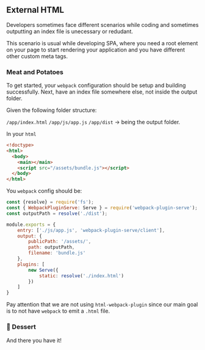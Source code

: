 ## External HTML

Developers sometimes face different scenarios while coding and sometimes outputting an index file is unecessary or redudant.

This scenario is usual while developing SPA, where you need a root element on your page to start rendering your application and you have different other custom meta tags.

### Meat and Potatoes

To get started, your `webpack` configuration should be setup and building successfully. Next, have an index file somewhere else, not inside the output folder.

Given the following folder structure:

`/app/index.html`
`/app/js/app.js`
`/app/dist` -> being the output folder.

In your `html`
```html
<!doctype>
<html>
  <body>
    <main></main>
    <script src="/assets/bundle.js"></script>
  </body>
</html>
```

You `webpack` config should be:

```js
const {resolve} = require('fs');
const { WebpackPluginServe: Serve } = require('webpack-plugin-serve');
const outputPath = resolve('./dist');

module.exports = {
    entry: ['./js/app.js', 'webpack-plugin-serve/client'],
    output: {
        publicPath: '/assets/',
        path: outputPath,
        filename: 'bundle.js'
    },
    plugins: [
        new Serve({
            static: resolve('./index.html')
        })
    ]
}
```

Pay attention that we are not using `html-webpack-plugin` since our main goal is to not have `webpack` to emit a `.html` file.


### 🍰 Dessert

And there you have it!
